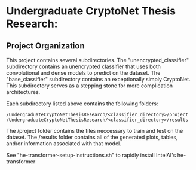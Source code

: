 # Undergraduate CryptoNet Thesis Research:

## Project Organization
This project contains several subdirectories. The "unencrypted_classifier" subdirectory contains an unencrypted classifier that uses both convolutional and dense models to predict on the dataset. The "base_classifier" subdirectory contains an exceptionally simply CryptoNet. This subdirectory serves as a stepping stone for more complication architectures. 

Each subdirectory listed above contains the following folders:

```
/UndergraduateCryptoNetThesisResearch/<classifier_directory>/project
/UndergraduateCryptoNetThesisResearch/<classifier_directory>/results
```

The /project folder contains the files neccessary to train and test on the dataset. The /results folder contains all of the generated plots, tables, and/or information associated with that model. 

See "he-transformer-setup-instructions.sh" to rapidly install IntelAI's he-transformer